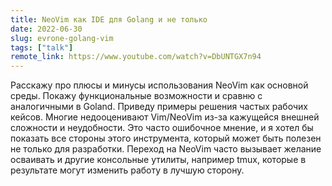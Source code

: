 ```yaml
---
title: NeoVim как IDE для Golang и не только
date: 2022-06-30
slug: evrone-golang-vim
tags: ["talk"]
remote_link: https://www.youtube.com/watch?v=DbUNTGX7n94
---
```


Расскажу про плюсы и минусы использования NeoVim как основной среды. Покажу функциональные возможности и сравню с аналогичными в Goland. Приведу примеры решения частых рабочих кейсов. Многие недооценивают Vim/NeoVim из-за кажущейся внешней сложности и неудобности. Это часто ошибочное мнение, и я хотел бы показать все стороны этого инструмента, который может быть полезен не только для разработки. Переход на NeoVim часто вызывает желание осваивать и другие консольные утилиты, например tmux, которые в результате могут изменить работу в лучшую сторону.
